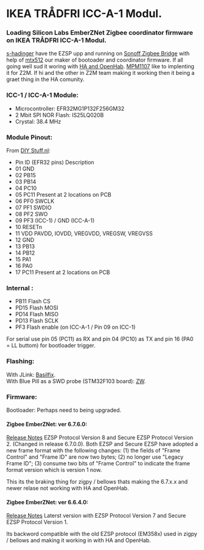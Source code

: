 # IKEA TRÅDFRI ICC-A-1 Modul.

### Loading Silicon Labs EmberZNet Zigbee coordinator firmware on IKEA TRÅDFRI ICC-A-1 Modul.

[s-hadinger](https://github.com/s-hadinger) have the EZSP upp and running on [Sonoff Zigbee Bridge](https://github.com/arendst/Tasmota/issues/8583) with help of [mtx512](https://github.com/mtx512)
our maker of bootoader and coordinator firmware.
If all going well sud it woring with [HA and OpenHab](https://sprut.ai/client/article/2583).
[MPM1107](https://github.com/MPM1107) like to implenting it for Z2M. If hi and the other in Z2M team making it working then it being a graet thing in the HA comunity.


### ICC-1 / ICC-A-1 Module:

* Microcontroller: EFR32MG1P132F256GM32
* 2 Mbit SPI NOR Flash: IS25LQ020B
* Crystal: 38.4 MHz

### Module Pinout:
From [DIY Stuff.nl](https://diystuff.nl/tradfri/tradfri-zigbee-light-link-module):

* Pin  ID (EFR32 pins)  Description
* 01  GND 
* 02  PB15
* 03  PB14
* 04  PC10
* 05  PC11  Present at 2 locations on PCB
* 06  PF0 SWCLK
* 07  PF1 SWDIO
* 08  PF2 SWO
* 09  PF3 (ICC-1) / GND (ICC-A-1)
* 10  RESETn
* 11  VDD  PAVDD, IOVDD, VREGVDD, VREGSW, VREGVSS
* 12  GND
* 13  PB13 
* 14  PB12
* 15  PA1
* 16  PA0
* 17  PC11  Present at 2 locations on PCB

### Internal :
* PB11 Flash CS
* PD15 Flash MOSI
* PD14 Flash MISO
* PD13 Flash SCLK
* PF3 Flash enable (on ICC-A-1 / Pin 09 on ICC-1)

For serial use pin 05 (PC11) as RX and pin 04 (PC10) as TX and pin 16 (PA0 = LL buttom) for bootloader trigger.


### Flashing:

With  JLink: [Basilfix](https://github.com/basilfx/TRADFRI-Hacking#pinout).  
With  Blue Pill as a SWD probe (STM32F103 board): [ZW](https://github.com/zw/TRADFRI-Hacking/tree/master/hacks/L1527).


### Firmware:

Bootloader: Perhaps need to being upgraded.

#### Zigbee EmberZNet: ver 6.7.6.0: 
[Release Notes](https://www.silabs.com/documents/public/release-notes/emberznet-release-notes-6.7.6.0.pdf) EZSP Protocol Version 8 and Secure EZSP Protocol Version 2. (Changed in release 6.7.0.0). Both EZSP and Secure EZSP have adopted a new frame format with the following changes: (1) the fields of "Frame Control" and "Frame ID" are now two bytes; (2) no longer use "Legacy Frame ID"; (3) consume two bits of "Frame Control" to indicate the frame format version
which is version 1 now. 

This its the braking thing for zigpy / bellows thats making the 6.7.x.x and newer relase not working with HA and OpenHab.

#### Zigbee EmberZNet: ver 6.6.4.0:
[Release Notes](https://www.silabs.com/documents/public/release-notes/emberznet-release-notes-6.6.4.0.pdf) Laterst version with EZSP Protocol Version 7 and Secure EZSP Protocol Version 1. 

Its backword compatible with the old EZSP protocol (EM358x) used in zigpy / bellows and making it working in with HA and OpenHab.
